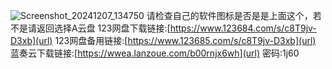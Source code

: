![Screenshot_20241207_134750](https://github.com/user-attachments/assets/056460fe-8862-4692-80a8-83b264f56441)
请检查自己的软件图标是否是是上面这个，若不是请返回选择A云盘
123网盘下载链接:[https://www.123684.com/s/c8T9jv-D3xb](url)
123网盘备用链接:[https://www.123685.com/s/c8T9jv-D3xb](url)
蓝奏云下载链接:[https://wwea.lanzoue.com/b00rnjx6wh](url)
密码:1j60
